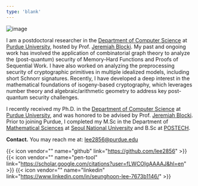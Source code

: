 ```yaml
---
type: 'blank'
---
```


![image](/shlee.jpg)

I am a postdoctoral researcher in the [Department of Computer Science](https://www.cs.purdue.edu/) at [Purdue University](https://purdue.edu/), hosted by Prof. [Jeremiah Blocki](https://www.cs.purdue.edu/homes/jblocki). My past and ongoing work has involved the application of combinatorial graph theory to analyze the (post-quantum) security of Memory-Hard Functions and Proofs of Sequential Work. I have also worked on analyzing the preprocessing security of cryptographic primitives in multiple idealized models, including short Schnorr signatures. Recently, I have developed a deep interest in the mathematical foundations of isogeny-based cryptography, which leverages number theory and algebraic/arithmetic geometry to address key post-quantum security challenges.

I recently received my Ph.D. in the [Department of Computer Science](https://www.cs.purdue.edu/) at [Purdue University](https://purdue.edu/), and was honored to be advised by Prof. [Jeremiah Blocki](https://www.cs.purdue.edu/homes/jblocki). Prior to joining Purdue, I completed my M.Sc in the Department of [Mathematical Sciences](http://www.math.snu.ac.kr/board) at [Seoul National University](https://en.snu.ac.kr/) and B.Sc at [POSTECH](https://math.postech.ac.kr/main-english/).

**Contact.** You may reach me at: [lee2856@purdue.edu](mailto:lee2856@purdue.edu)

{{< icon vendor="" name="github" link="https://github.com/lee2856" >}}
{{< icon vendor="" name="pen-tool" link="https://scholar.google.com/citations?user=fLWCOIgAAAAJ&hl=en" >}}
{{< icon vendor="" name="linkedin" link="https://www.linkedin.com/in/seunghoon-lee-7673b1146/" >}}

